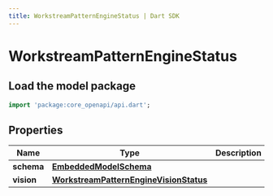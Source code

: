 ```yaml
---
title: WorkstreamPatternEngineStatus | Dart SDK
---
```


# WorkstreamPatternEngineStatus

## Load the model package
```dart
import 'package:core_openapi/api.dart';
```

## Properties
Name | Type | Description | Notes
------------ | ------------- | ------------- | -------------
**schema** | [**EmbeddedModelSchema**](EmbeddedModelSchema) |  | [optional] 
**vision** | [**WorkstreamPatternEngineVisionStatus**](WorkstreamPatternEngineVisionStatus) |  | [optional] 




